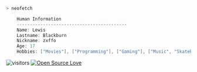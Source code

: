 ```zsh
> neofetch
```

```csharp
    Human Information
    ------------------------------------------
    Name: Lewis
    Lastname: Blackburn
    Nickname: zxffo
    Age: 17
    Hobbies: ["Movies"], ["Programming"], ["Gaming"], ["Music", "Skateboarding"]
```
![visitors](https://visitor-badge.laobi.icu/badge?page_id=lewisblackburn)
[![Open Source Love](https://badges.frapsoft.com/os/v1/open-source.svg?v=102)](https://github.com/ellerbrock/open-source-badge/)
